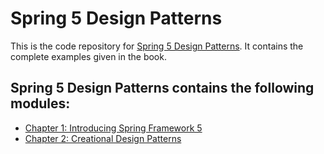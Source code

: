 # Spring 5 Design Patterns

This is the code repository for [Spring 5 Design Patterns](src/main/resources/pdf/Spring_Vse_patterny_proektirovania.pdf).
It contains the complete examples given in the book.

## Spring 5 Design Patterns contains the following modules:

* [Chapter 1: Introducing Spring Framework 5](chapter1-IntroducingSpringFramework5/README.md)
* [Chapter 2: Creational Design Patterns](chapter2-CreationalDesignPatterns/README.md)

